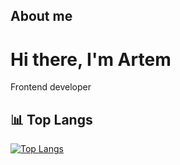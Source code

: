## About me
<h1>Hi there, I'm Artem</h1></h1>
<p>Frontend developer</p>

## 📊 Top Langs
[![Top Langs](https://github-readme-stats.vercel.app/api/top-langs/?username=DeLineOfficial&layout=compact&theme=radical)](https://github.com/DeLineOfficial)

